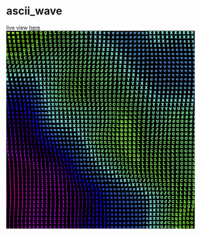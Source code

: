 # ascii_wave
live view [here](https://www.openprocessing.org/sketch/703835)
![ascii_wave](thumbnail.png)
